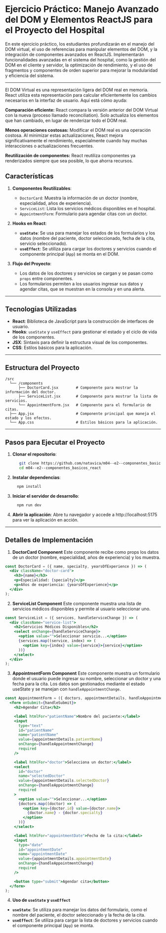 # Ejercicio Práctico: Manejo Avanzado del DOM y Elementos ReactJS para el Proyecto del Hospital

En este ejercicio práctico, los estudiantes profundizarán en el manejo del DOM virtual, el uso de referencias para manipular elementos del DOM, y la integración de componentes avanzados en ReactJS. Implementarán funcionalidades avanzadas en el sistema del hospital, como la gestión del DOM en el cliente y servidor, la optimización de rendimiento, y el uso de fragmentos y componentes de orden superior para mejorar la modularidad y eficiencia del sistema.

___

El DOM Virtual es una representación ligera del DOM real en memoria. React utiliza esta representación para calcular eficientemente los cambios necesarios en la interfaz de usuario. Aquí está cómo ayuda:

**Comparación eficiente:** React compara la versión anterior del DOM Virtual con la nueva (proceso llamado reconciliation). Solo actualiza los elementos que han cambiado, en lugar de renderizar todo el DOM real.

**Menos operaciones costosas:** Modificar el DOM real es una operación costosa. Al minimizar estas actualizaciones, React mejora significativamente el rendimiento, especialmente cuando hay muchas interacciones o actualizaciones frecuentes.

**Reutilización de componentes:** React reutiliza componentes ya renderizados siempre que sea posible, lo que ahorra recursos.

## Características

1. **Componentes Reutilizables**:
   - `DoctorCard`: Muestra la información de un doctor (nombre, especialidad, años de experiencia).
   - `ServiceList`: Lista los servicios médicos disponibles en el hospital.
   - `AppointmentForm`: Formulario para agendar citas con un doctor.

2. **Hooks en React**:
   - **`useState`**: Se usa para manejar los estados de los formularios y los datos (nombre del paciente, doctor seleccionado, fecha de la cita, servicio seleccionado).
   - **`useEffect`**: Se utiliza para cargar los doctores y servicios cuando el componente principal (`App`) se monta en el DOM.

3. **Flujo del Proyecto**:
   - Los datos de los doctores y servicios se cargan y se pasan como `props` entre componentes.
   - Los formularios permiten a los usuarios ingresar sus datos y agendar citas, que se muestran en la consola y en una alerta.

---

## Tecnologías Utilizadas

- **React**: Biblioteca de JavaScript para la construcción de interfaces de usuario.
- **Hooks**: `useState` y `useEffect` para gestionar el estado y el ciclo de vida de los componentes.
- **JSX**: Sintaxis para definir la estructura visual de los componentes.
- **CSS**: Estilos básicos para la aplicación.

---

## Estructura del Proyecto

```plaintext
/src
  └── /components
      ├── DoctorCard.jsx        # Componente para mostrar la información del doctor.
      ├── ServiceList.jsx       # Componente para mostrar la lista de servicios.
      └── AppointmentForm.jsx   # Componente para el formulario de citas.
  ├── App.jsx                   # Componente principal que maneja el estado y los efectos.
  └── App.css                   # Estilos básicos para la aplicación.
```


---

## Pasos para Ejecutar el Proyecto

1. **Clonar el repositorio**:
   ```bash
      git clone https://github.com/natavica/m04--e2--componentes_basicos_react.git
      cd m04--e2--componentes_basicos_react

2. **Instalar dependencias**:
    ```bash
      npm install

3. **Iniciar el servidor de desarrollo**:
    ```bash
      npm run dev

4. **Abrir la aplicación**: Abre tu navegador y accede a http://localhost:5175 para ver la aplicación en acción.


---

## Detalles de Implementación

1. **DoctorCard Component**
Este componente recibe como props los datos de un doctor (nombre, especialidad, años de experiencia) y los muestra.
```jsx
const DoctorCard = ({ name, specialty, yearsOfExperience }) => (
  <div className="doctor-card">
    <h3>{name}</h3>
    <p>Especialidad: {specialty}</p>
    <p>Años de experiencia: {yearsOfExperience}</p>
  </div>
);
```

2. **ServiceList Component**
Este componente muestra una lista de servicios médicos disponibles y permite al usuario seleccionar uno.
```jsx
const ServiceList = ({ services, handleServiceChange }) => (
  <div className="service-list">
    <h2>Servicios Médicos Disponibles</h2>
    <select onChange={handleServiceChange}>
      <option value="">Seleccionar servicio...</option>
      {services.map((service, index) => (
        <option key={index} value={service}>{service}</option>
      ))}
    </select>
  </div>
);
```

3. **AppointmentForm Component**
Este componente muestra un formulario donde el usuario puede ingresar su nombre, seleccionar un doctor y una fecha para la cita. Los datos son gestionados mediante el estado useState y se manejan con `handleAppointmentChange`.

```jsx
const AppointmentForm = ({ doctors, appointmentDetails, handleAppointmentChange, handleSubmit }) => (
  <form onSubmit={handleSubmit}>
    <h2>Agendar Cita</h2>

    <label htmlFor="patientName">Nombre del paciente:</label>
    <input
      type="text"
      id="patientName"
      name="patientName"
      value={appointmentDetails.patientName}
      onChange={handleAppointmentChange}
      required
    />

    <label htmlFor="doctor">Selecciona un doctor:</label>
    <select
      id="doctor"
      name="selectedDoctor"
      value={appointmentDetails.selectedDoctor}
      onChange={handleAppointmentChange}
      required
    >
      <option value="">Seleccionar...</option>
      {doctors.map((doctor) => (
        <option key={doctor.id} value={doctor.name}>
          {doctor.name} - {doctor.specialty}
        </option>
      ))}
    </select>

    <label htmlFor="appointmentDate">Fecha de la cita:</label>
    <input
      type="date"
      id="appointmentDate"
      name="appointmentDate"
      value={appointmentDetails.appointmentDate}
      onChange={handleAppointmentChange}
      required
    />

    <button type="submit">Agendar cita</button>
  </form>
);
```

4. **Uso de `useState` y `useEffect`**

- **`useState`**: Se utiliza para manejar los datos del formulario, como el nombre del paciente, el doctor seleccionado y la fecha de la cita.
- **`useEffect`**: Se utiliza para cargar la lista de doctores y servicios cuando el componente principal (`App`) se monta.

